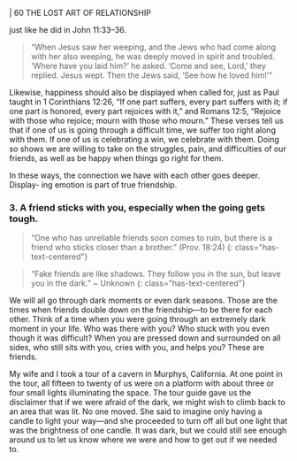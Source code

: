 | 60 THE LOST ART OF RELATIONSHIP

just like he did in John 11:33–36.

> “When Jesus saw her weeping, and the Jews who had come
> along with her also weeping, he was deeply moved in spirit
> and troubled. ‘Where have you laid him?’ he asked. ‘Come and
> see, Lord,’ they replied. Jesus wept. Then the Jews said, ‘See
> how he loved him!’”

Likewise, happiness should also be displayed when called for, just as Paul
taught in 1 Corinthians 12:26, “If one part suffers, every part suffers with it;
if one part is honored, every part rejoices with it,” and Romans 12:5, “Rejoice
with those who rejoice; mourn with those who mourn.” These verses tell us that
if one of us is going through a difficult time, we suffer too right along with them.
If one of us is celebrating a win, we celebrate with them. Doing so shows we are
willing to take on the struggles, pain, and difficulties of our friends, as well as be
happy when things go right for them.

In these ways, the connection we have with each other goes deeper. Display-
ing emotion is part of true friendship.

### **3. A friend sticks with you, especially when the going gets tough.**


> “One who has unreliable friends soon comes to ruin, but there
> is a friend who sticks closer than a brother.” (Prov. 18:24)
{: class="has-text-centered"}

> “Fake friends are like shadows. They follow you in the sun,
> but leave you in the dark.”
> ~ Unknown
{: class="has-text-centered"}

We will all go through dark moments or even dark seasons. Those are the
times when friends double down on the friendship—to be there for each other.
Think of a time when you were going through an extremely dark moment in
your life. Who was there with you? Who stuck with you even though it was
difficult? When you are pressed down and surrounded on all sides, who still sits
with you, cries with you, and helps you? These are friends.

My wife and I took a tour of a cavern in Murphys, California. At one point
in the tour, all fifteen to twenty of us were on a platform with about three or four
small lights illuminating the space. The tour guide gave us the disclaimer that if
we were afraid of the dark, we might wish to climb back to an area that was lit.
No one moved. She said to imagine only having a candle to light your way—and
she proceeded to turn off all but one light that was the brightness of one candle.
It was dark, but we could still see enough around us to let us know where we
were and how to get out if we needed to.